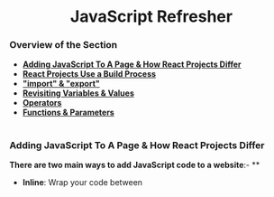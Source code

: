 <h1 align="center">JavaScript Refresher</h1>

### Overview of the Section
* **[Adding JavaScript To A Page & How React Projects Differ](#script-js)**
* **[React Projects Use a Build Process](#build)**
* **["import" & "export"](#i-e)**
* **[Revisiting Variables & Values](#values-v)**
* **[Operators](#o)**
* **[Functions & Parameters](#f-p)**




#
### <a name="script-js">Adding JavaScript To A Page & How React Projects Differ</a>

**There are two main ways to add JavaScript code to a website**:- **
- **Inline**: Wrap your code between <script> tags in the HTML. (Not recommended for large codebases)
- **External Files**: Create separate JavaScript files (e.g. ``.js`` extension) and import them using ``<script>`` tags with a src attribute pointing to the file location.

**Importing JavaScript Files**:

- ``<script``> tag with src attribute: ``<script src="./assets/scripts/app.js"></script>``
- Script can be placed anywhere in the ``<head>`` or ``<body>`` section of the HTML.
- Optional ``defer`` attribute: Ensures the script executes **_after_** the HTML is parsed (recommended if your script relies on HTML elements).
- Modern approach: Use ``type="module"`` attribute on the ``<script>`` tag. This enables importing code between JavaScript files using the import syntax.

**Note:** When building React applications, a build process typically injects these script tags into the HTML automatically.

![Js Script](https://github.com/tsokac2/-_-_ReactJS_CheatSheet/blob/main/src/01.JPG)

**[Back To The Top](#Overview-of-the-Section)**
#
### <a name="build">React Projects Use a Build Process</a>
- React projects use a build process to transform code before it's delivered to the browser.
- Look for the ``package.json`` file to see the libraries used in a project, including React Scripts.
- Build process is typically run in the background by a development server.
- There are two main reasons for using a build process:
    - Transform JSX code (special syntax combining HTML and JavaScript) into regular JavaScript that browsers understand.
    - Minify code (optimize and shorten) for production to reduce file size.
- Tools like Create React App or Vite come with a built-in build process.
- NodeJS is required to run the build process tools.
- Command: ``npm`` (Node Package Manager) - used to install dependencies.
- Command: ``npx`` (included with npm) - used to create projects.

![Build Process by React](https://github.com/tsokac2/-_-_ReactJS_CheatSheet/blob/main/src/02.JPG)

**[Back To The Top](#Overview-of-the-Section)**
#
### <a name="i-e">"import" & "export"</a>
#### Exporting:
- Use the export keyword before a variable or function to make it available for import in other files.
- You can export multiple named exports using curly braces ``{}``.
**Example**:
```js
export const apiKey = "your_api_key_here";
```
- To create a default export, use the ``export default`` keyword before the value. You can only have one default export per file.

**Example**:
```js 
export default function sayHi(name) {
  console.log("Hi, " + name);
}
```
#### Importing:
- Use the ``import`` keyword to import something from another file.
- For named exports, specify the names of the things you want to import inside curly braces ``{}`` after the ``from`` keyword.

**Example**:
```js
import { apiKey } from "./util.js";
```
- To import the default export, you don't need curly braces. Assign any name you want to the imported value after the ``from`` keyword.

**Example**:
```js
import someName from "./util.js"; // someName can be any name
```
- You can import all named exports from a file using ``import * as namespace`` syntax.

**Example**:
```js
import * as utils from "./util.js";
console.log(utils.apiKey); // Accessing apiKey from util.js
```
- You can group multiple named exports and the default export into an object using import * as namespace syntax.
**Example**:
```js
import * as utils from "./util.js";
console.log(utils.apiKey); // Accessing apiKey
console.log(utils.default); // Accessing default export
```

- Use the ``as`` keyword to assign an alias to an imported variable or function.
- **Example**:
```js
import { abc as content } from "./util.js";
console.log(content); // This will log the value of abc from util.js
```

In React projects, you might not see the type="module" attribute explicitly mentioned because the build process handles imports and exports differently.

**[Back To The Top](#Overview-of-the-Section)**
#
### <a name="values-v">Revisiting Variables & Values</a>
#### Commands:
-  ``let``: This keyword is used to create a variable in JavaScript.
-  ``const``: This keyword is used to create a constant in JavaScript.
-  ``console.log``: This is a built-in function in JavaScript that is used to output a value to the console.

#### Important concepts:
- **Variables**: Variables are used to store data. You can give them a name and use that name to refer to the data throughout your code.
- **Values**: Values are the actual data that is stored in variables. In JavaScript, there are different types of values, including strings, numbers, booleans, and null/undefined.
- **Constants**: Constants are similar to variables, but the value cannot be changed after it is assigned.
- **Camel Case Notation**: This is a naming convention for variables where the first word starts with a lowercase letter and subsequent words start with uppercase letters (e.g., userName).
- **Code Readability**: Using variables can improve the readability of your code by making it easier to understand what the code is doing.

![Revisiting Variables & Values](https://github.com/tsokac2/-_-_ReactJS_CheatSheet/blob/main/src/03.JPG)

```js
let userMessage = "Hello World";
console.log(userMessage); // This will output "Hello World" to the console.
```

**Additional Notes**:
- Variable names can contain numbers, but not at the beginning.
- Variable names cannot contain special characters (except for ``$`` and ``_``).
- There are different philosophies about using ``let`` vs. ``const``. The author recommends using ``const`` as often as possible to be clear about your intentions.

**[Back To The Top](#Overview-of-the-Section)**
#
### <a name="o">Operators</a>

#### Variables:
- ``const`` and ``let`` are important for declaring variables.
#### Operators:
- Math operators: ``+``, ``-``, ``*``, ``/``(division)
- String concatenation: ``+`` (combines text)
- Comparison operators: ``===`` (equal to), ``!==`` (not equal to), ``>`` (greater than), ``<`` (less than), ``>=`` (greater than or equal to), ``<=`` (less than or equal to)

#### Conditional statements:
- ``if`` statement: executes code only if a certain condition is true. (We'll learn more about this later)

#### Important code to remember:
- ``const`` or ``let`` followed by a variable name and an equal sign (used to assign a value to the variable).
- Math operators used with numbers (e.g., ``10 / 5``).
- ``+`` used to concatenate strings (e.g., ``"hello" + "world"``).
- Comparison operators used with values (e.g., ``10 === 10``).
- ``if`` statement followed by a condition in parentheses and curly braces containing the code to execute if the condition is true (e.g., ``if (10 === 10) { ... }``).

**[Back To The Top](#Overview-of-the-Section)**
#
### <a name="f-p">Functions & Parameters</a>

#### Defining a function:
- Use the ``function`` keyword followed by a name (follows variable naming rules).
- Define parameters (optional) in parenthesis after the name, separated by commas.
- Enclose the function body (the code to be executed) in curly braces ``{}``.

#### Calling a function:
- Use the function name followed by parenthesis ``()``.
- Provide values for the parameters (in the same order they are defined) inside the parenthesis when calling the function.

#### Important concepts:
- Functions are reusable blocks of code.
- Parameters allow functions to accept input values.
- The ``return`` keyword allows functions to return a value.
- Functions can be named descriptively to improve readability.

#### Code Examples:
Defining a function with a parameter and console logging it:

```js
function greet(username) {
  console.log(username);
}
```

Calling the function with a value for the parameter:
```js
greet("Tomislav");
```
Defining a function with multiple parameters and a return statement:
```js
function createGreeting(username, message) {
  return "Hi, I am " + username + ". " + message;
}
```
Calling the function and storing the returned value in a variable:
```js
const greeting = createGreeting("Tomislav", "Hello!");
console.log(greeting);
```
**[Back To The Top](#Overview-of-the-Section)**
#
